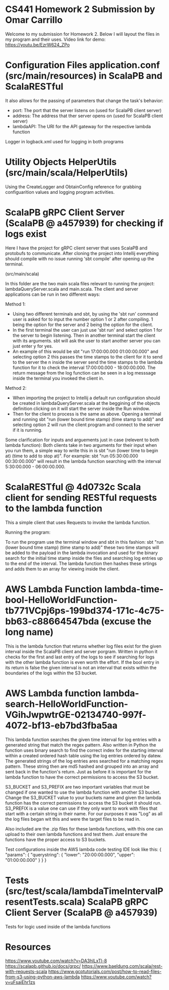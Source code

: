 # CS441 Homework 2 Submission by Omar Carrillo
Welcome to my submission for Homework 2. Below I will layout the files in my program and their uses. Video link for demo: https://youtu.be/EzrW624_ZPo


# Configuration Files application.conf (src/main/resources) in ScalaPB and ScalaRESTful
It also allows for the passing of parameters that change the task's behavior:
- port: The port that the server listens on (used for ScalaPB client server)
- address: The address that ther server opens on (used for ScalaPB client server)
- lambdaAPI: The URI for the API gateway for the respective lambda function 

Logger in logback.xml used for logging in both programs

# Utility Objects HelperUtils (src/main/scala/HelperUtils)
Using the CreateLogger and ObtainConfig reference for grabbing configuarition values and logging program activities.

# ScalaPB gRPC Client Server (ScalaPB @ a457939) for checking if logs exist
Here I have the project for gRPC client server that uses ScalaPB and protobufs to communicate.
After cloning the project into Intellij everything should compile with no issue running 'sbt compile' after opening up the terminal.

(src/main/scala)

In this folder are the two main scala files relevant to running the project: lambdaQueryServer.scala and main.scala.
The client and server applications can be run in two different ways:

Method 1:
- Using two different terminals and sbt, by using the 'sbt run' command user is asked for to input the number option 1 or 2 after compiling. 1 being the option for the   server and 2 being the option for the client. 
- In the first terminal the user can just use 'sbt run' and select option 1 for the server to begin listening. Then in another terminal start the client with its         arguments. sbt will ask the user to start another server you can just enter y for yes. 
- An example of this would be sbt "run 17:00:00.000 01:00:00.000" and selecting option 2 this passes the time stamps to the client for it to send to the server the n   inside the server send the time stamps to the lambda function for it to check the interval 17:00:00.000 - 18:00:00.000. The return message from the log function can   be seen in a log messsage inside the terminal you invoked the client in.

Method 2: 
- When importing the project to Intellij a default run configuration should be created in lambdaQueryServer.scala at the beggining of the objects definition clicking on it will start the server inside the Run window.
- Then for the client to process is the same as above. Opening a terminal and running sbt "run (lower bound time stamp) (time stamp to add)" and selecting option 2 will run the client program and connect to the server if it is running. 

Some clarification for inputs and arguements just in case (relevent to both lambda function):
Both clients take in two arguments for their input when you run them, a simple way to write this in is sbt "run (lower time to begin at) (time to add to stop at)".
For example: sbt "run 05:30:00.000 00:30:00.000" will result in the lambda function searching with the interval 5:30:00.000 - 06:00:00.000.


# ScalaRESTful @ 4d0732c Scala client for sending RESTful requests to the lambda function
This a simple client that uses Requests to invoke the lambda function.

Running the program:

To run the program use the terminal window and sbt in this fashion: sbt "run (lower bound time stamp) (time stamp to add)" these two time stamps will be added to the payload in the lambda invocation and used for the binary search for the initial time stamp inside the files and searching log entries up to the end of the interval. The lambda function then hashes these srtings and adds them to an array for viewing inside the client.

# AWS Lambda Function lambda-time-bool-HelloWorldFunction-tb771VCpj6ps-199bd374-171c-4c75-bb63-c88664547bda (excuse the long name)
This is the lambda function that returns whether log files exist for the given interval inside the ScalaPB client and server porgram. Written in python it checks for 
the first and last entry of the logs to see if searching for logs with the other lambda function is even worth the effort. If the bool entry in its return is false the given interval is not an interval that exists within the boundaries of the logs within the S3 bucket.

# AWS Lambda function lambda-search-HelloWorldFunction-VGihJwpwtrGE-02134740-997f-4072-bf13-eb7bd3fba5aa
This lambda function searches the given time interval for log entries with a generated string that match the regex pattern. Also written in Python the function uses binary search to find the correct index for the starting interval within a created ordered hash table using the log entries ordered by datew. The generated strings of the log entries ares searched for a matching regex pattern. These string then are md5 hashed and grouped into an array and sent back in the function's return. Just as before it is important for the lambda function to have the correct permissions to access the S3 bucket.

S3_BUCKET and S3_PREFIX are two important variables that must be changed if one wanted to use the lambda function with another S3 bucket. Change the S3_BUCKET value to your buckets name and given the lambda function has the correct permissions to access the S3 bucket it should run. S3_PREFIX is a value one can use if they only want to work with files that start with a certain string in their name. For our purposes it was "Log" as all the log files began wit this and were the target files to be read in.

Also included are the .zip files for these lambda functions, with this one can upload to their own lambda functions and test them. Just ensure the functions have the proper access to S3 buckets.

Test configurations inside the AWS lambda code testing IDE look like this:
{
  "params": {
    "querystring": {
      "lower": "20:00:00.000",
      "upper": "01:00:00.000"
    }
  }
}


# Tests (src/test/scala/lambdaTimeIntervalPresentTests.scala) ScalaPB gRPC Client Server (ScalaPB @ a457939)
Tests for logic used inside of the lambda functions
# Resources
https://www.youtube.com/watch?v=DA3hlLxTl-8
https://scalapb.github.io/docs/grpc/
https://www.baeldung.com/scala/rest-with-requests-scala
https://www.gcptutorials.com/post/how-to-read-files-from-s3-using-python-aws-lambda
https://www.youtube.com/watch?v=uFsaiEhr1zs


